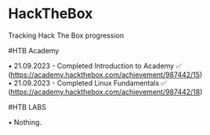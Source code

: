 # HackTheBox
Tracking Hack The Box progression

#HTB Academy

• 21.09.2023 - Completed Introduction to Academy ✅ (https://academy.hackthebox.com/achievement/987442/15) <br>
• 21.09.2023 - Completed Linux Fundamentals ✅ (https://academy.hackthebox.com/achievement/987442/18) <br>

#HTB LABS

• Nothing.
